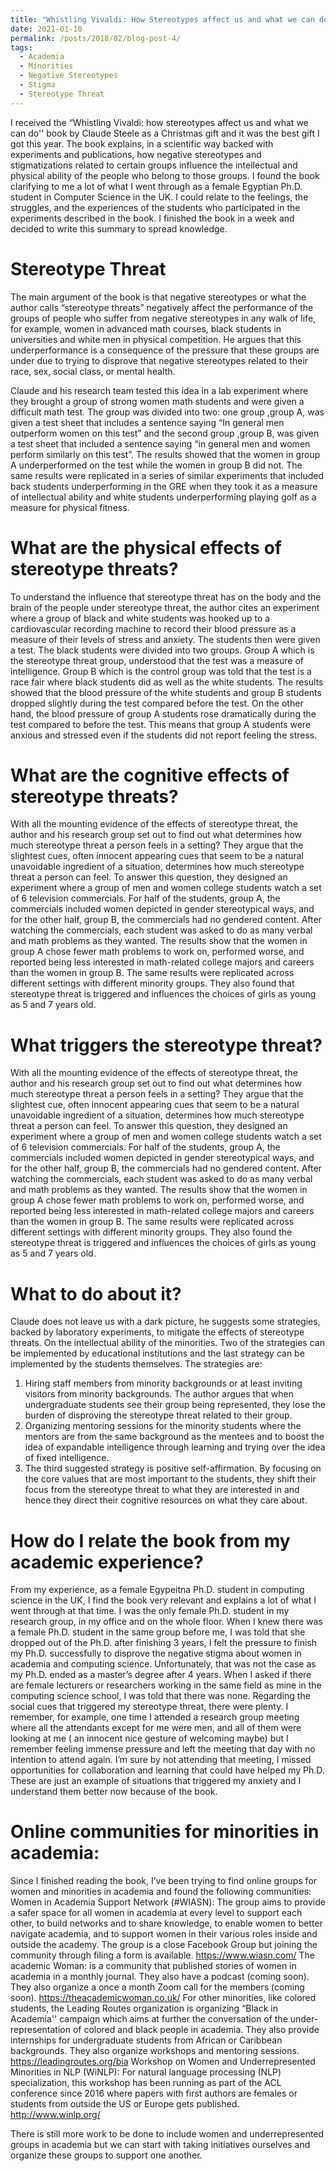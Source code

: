 ```yaml
---
title: "Whistling Vivaldi: How Stereotypes affect us and what we can do about them?"
date: 2021-01-10
permalink: /posts/2018/02/blog-post-4/
tags:
  - Academia
  - Minorities
  - Negative Stereotypes
  - Stigma
  - Stereotype Threat
---
```


I received the “Whistling Vivaldi: how stereotypes affect us and what we can do'' book by Claude Steele as a Christmas gift and it was the best gift I got this year. The book explains, in a scientific way backed with experiments and publications, how negative stereotypes and stigmatizations related to certain groups influence the intellectual and physical ability of the people who belong to those groups. I found the book clarifying to me a lot of what I went through as a female Egyptian Ph.D. student in Computer Science in the UK. I could relate to the feelings, the struggles, and the experiences of the students who participated in the experiments described in the book. I finished the book in a week and decided to write this summary to spread knowledge.

Stereotype Threat
=================
The main argument of the book is that negative stereotypes or what the author calls “stereotype threats” negatively affect the performance of the groups of people who suffer from negative stereotypes in any walk of life, for example, women in advanced math courses, black students in universities and white men in physical competition. He argues that this underperformance is a consequence of the pressure that these groups are under due to trying to disprove that negative stereotypes related to their race, sex, social class, or mental health.

Claude and his research team tested this idea in a lab experiment where they brought a group of strong women math students and were given a difficult math test. The group was divided into two: one group ,group A, was given a test sheet that includes a sentence saying “In general men outperform women on this test” and the second group ,group B, was given a test sheet that included a sentence saying “in general men and women perform similarly on this test”. The results showed that the women in group A underperformed on the test while the women in group B did not. The same results were replicated in a series of similar experiments that included back students underperforming in the GRE when they took it as a measure of intellectual ability and white students underperforming playing golf as a measure for physical fitness.

What are the physical effects of stereotype threats?
====================================================
To understand the influence that stereotype threat has on the body and the brain of the people under stereotype threat, the author cites an experiment where a group of black and white students was hooked up to a cardiovascular recording machine to record their blood pressure as a measure of their levels of stress and anxiety.  The students then were given a test. The black students were divided into two groups. Group A which is the stereotype threat group, understood that the test was a measure of intelligence. Group B which is the control group was told that the test is a race fair where black students did as well as the white students. The results showed that the blood pressure of the white students and group B students dropped slightly during the test compared before the test. On the other hand, the blood pressure of group A students rose dramatically during the test compared to before the test. This means that group A students were anxious and stressed even if the students did not report feeling the stress.

What are the cognitive effects of stereotype threats?
=====================================================
With all the mounting evidence of the effects of stereotype threat, the author and his research group set out to find out what determines how much stereotype threat a person feels in a setting? They argue that the slightest cues, often innocent appearing cues that seem to be a natural unavoidable ingredient of a situation, determines how much stereotype threat a person can feel. To answer this question, they designed an experiment where a group of men and women college students watch a set of 6 television commercials. For half of the students, group A, the commercials included women depicted in gender stereotypical ways, and for the other half, group B, the commercials had no gendered content. After watching the commercials, each student was asked to do as many verbal and math problems as they wanted. The results show that the women in group A chose fewer math problems to work on, performed worse, and reported being less interested in math-related college majors and careers than the women in group B. The same results were replicated across different settings with different minority groups. They also found that stereotype threat is triggered and influences the choices of girls as young as 5 and 7 years old.

What triggers the stereotype threat?
====================================
With all the mounting evidence of the effects of stereotype threat, the author and his research group set out to find out what determines how much stereotype threat a person feels in a setting? They argue that the slightest cue, often innocent appearing cues that seem to be a natural unavoidable ingredient of a situation, determines how much stereotype threat a person can feel. To answer this question, they designed an experiment where a group of men and women college students watch a set of 6 television commercials. For half of the students, group A, the commercials included women depicted in gender stereotypical ways, and for the other half, group B, the commercials had no gendered content. After watching the commercials, each student was asked to do as many verbal and math problems as they wanted. The results show that the women in group A chose fewer math problems to work on, performed worse, and reported being less interested in math-related college majors and careers than the women in group B. The same results were replicated across different settings with different minority groups. They also found the stereotype threat is triggered and influences the choices of girls as young as 5 and 7 years old.

What to do about it?
=====================
Claude does not leave us with a dark picture, he suggests some strategies, backed by laboratory experiments, to mitigate the effects of stereotype threats. On the intellectual ability of the minorities. Two of the strategies can be implemented by educational institutions and the last strategy can be implemented by the students themselves.
The strategies are:
1) Hiring staff members from minority backgrounds or at least inviting visitors from minority backgrounds. The author argues that when undergraduate students see their group being represented, they lose the burden of disproving the stereotype threat related to their group.
2) Organizing mentoring sessions for the minority students where the mentors are from the same background as the mentees and to boost the idea of expandable intelligence through learning and trying over the idea of fixed intelligence.
3) The third suggested strategy is positive self-affirmation. By focusing on the core values that are most important to the students, they shift their focus from the stereotype threat to what they are interested in and hence they direct their cognitive resources on what they care about.

How do I relate the book from my academic experience?
=======================================================
From my experience, as a female Egypeitna Ph.D. student in computing science in the UK, I find the book very relevant and explains a lot of what I went through at that time. I was the only female Ph.D. student in my research group, in my office and on the whole floor.  When I knew there was a female Ph.D. student in the same group before me, I was told that she dropped out of the Ph.D. after finishing 3 years, I felt the pressure to finish my Ph.D. successfully to disprove the negative stigma about women in academia and computing science. Unfortunately, that was not the case as my Ph.D. ended as a master’s degree after 4 years. When I asked if there are female lecturers or researchers working in the same field as mine in the computing science school, I was told that there was none. Regarding the social cues that triggered my stereotype threat, there were plenty. I remember, for example, one time I attended a research group meeting where all the attendants except for me were men, and all of them were looking at me ( an innocent nice gesture of welcoming maybe) but I remember feeling immense pressure and left the meeting that day with no intention to attend again. I’m sure by not attending that meeting, I missed opportunities for collaboration and learning that could have helped my Ph.D. These are just an example of situations that triggered my anxiety and I understand them better now because of the book.

Online communities for minorities in academia:
==============================================
Since I finished reading the book, I’ve been trying to find online groups for women and minorities in academia and found the following communities:
Women in Academia Support Network (#WIASN): The group aims to provide a safer space for all women in academia at every level to support each other, to build networks and to share knowledge, to enable women to better navigate academia, and to support women in their various roles inside and outside the academy. The group is a close Facebook Group but joining the community through filing a form is available. https://www.wiasn.com/
The academic Woman: is a community that published stories of women in academia in a monthly journal. They also have a podcast (coming soon). They also organize a once a month Zoom call for the members (coming soon). https://theacademicwoman.co.uk/
For other minorities, like colored students, the Leading Routes organization is organizing “Black in Academia'' campaign which aims at further the conversation of the under-representation of colored and black people in academia.  They also provide internships for undergraduate students from African or Caribbean backgrounds. They also organize workshops and mentoring sessions. https://leadingroutes.org/bia
Workshop on Women and Underrepresented Minorities in NLP (WiNLP): For natural language processing (NLP) specialization, this workshop has been running as part of the ACL conference since 2016 where papers with first authors are females or students from outside the US or Europe gets published.  http://www.winlp.org/

There is still more work to be done to include women and underrepresented groups in academia but we can start with taking initiatives ourselves and organize these groups to support one another.



